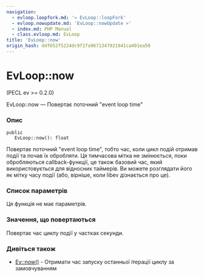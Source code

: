 ```yaml
---
navigation:
  - evloop.loopfork.md: '« EvLoop::loopFork'
  - evloop.nowupdate.md: 'EvLoop::nowUpdate »'
  - index.md: PHP Manual
  - class.evloop.md: EvLoop
title: 'EvLoop::now'
origin_hash: ddf652f5224dc9f1fa9671347921941ca401ea50
---
```

# EvLoop::now

(PECL ev >= 0.2.0)

EvLoop::now — Повертає поточний "event loop time"

### Опис

```methodsynopsis
public
   EvLoop::now(): float
```

Повертає поточний "event loop time", тобто час, коли цикл подій отримав події та почав їх обробляти. Ця тимчасова мітка не змінюється, поки обробляються callback-функції, це також базовий час, який використовується для відносних таймерів. Ви можете розглядати його як мітку часу події (або, вірніше, коли libev дізнається про це).

### Список параметрів

Ця функція не має параметрів.

### Значення, що повертаються

Повертає час циклу події у частках секунди.

### Дивіться також

-   [Ev::now()](ev.now.md) \- Отримати час запуску останньої ітерації циклу за замовчуванням
